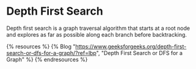 # Depth First Search

Depth first search is a graph traversal algorithm that starts at a root node and explores as far as possible along each branch before backtracking.

{% resources %}
  {% Blog "https://www.geeksforgeeks.org/depth-first-search-or-dfs-for-a-graph/?ref=lbp", "Depth First Search or DFS for a Graph" %}
{% endresources %}
